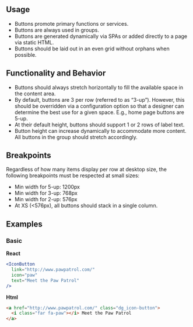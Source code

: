 ## Usage

- Buttons promote primary functions or services.
- Buttons are always used in groups.
- Buttons are generated dynamically via SPAs or added directly to a page via static HTML.
- Buttons should be laid out in an even grid without orphans when possible.

## Functionality and Behavior

- Buttons should always stretch horizontally to fill the available space in the content area.
- By default, buttons are 3 per row (referred to as “3-up”). However, this should be overridden via a configuration option so that a designer can determine the best use for a given space. E.g., home page buttons are 5-up.
- At their default height, buttons should support 1 or 2 rows of label text.
- Button height can increase dynamically to accommodate more content. All buttons in the group should stretch accordingly.

## Breakpoints

Regardless of how many items display per row at desktop size, the following breakpoints must be respected at small sizes:

- Min width for 5-up: 1200px
- Min width for 3-up: 768px
- Min width for 2-up: 576px
- At XS (<576px), all buttons should stack in a single column.

## Examples

### Basic

**React**

```jsx
<IconButton
  link="http://www.pawpatrol.com/"
  icon="paw"
  text="Meet the Paw Patrol"
/>
```

**Html**

```html
<a href="http://www.pawpatrol.com/" class="dg_icon-button">
  <i class="far fa-paw"></i> Meet the Paw Patrol
</a>
```
